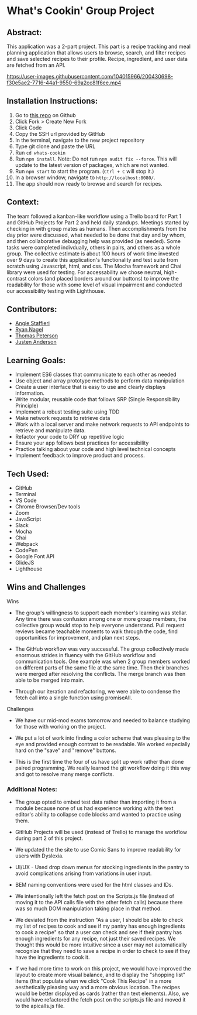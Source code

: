# What's Cookin' Group Project
## Abstract:
This application was a 2-part project. This part is a recipe tracking and meal planning application that allows users to browse, search, and filter recipes and save selected recipes to their profile. Recipe, ingredient, and user data are fetched from an API. 

https://user-images.githubusercontent.com/104015966/200430698-f30e5ae2-7716-44a1-9550-69a2cc81f6ee.mp4

## Installation Instructions:
1. Go to [this repo](https://github.com/justenanderson-commits/whats-cookin) on Github
2. Click Fork > Create New Fork
3. Click Code
4. Copy the SSH url provided by GitHub
5. In the terminal, navigate to the new project repository
6. Type git clone and paste the URL
7. Run `cd whats-cookin`
8. Run `npm install`. Note: Do not run `npm audit fix --force`. This will update to the latest version of packages, which are not wanted. 
9. Run `npm start` to start the program. (`Ctrl + C` will stop it.)
10. In a browser window, navigate to `http://localhost:8080/`.
11. The app should now ready to browse and search for recipes.  

## Context:
The team followed a kanban-like workflow using a Trello board for Part 1 and GitHub Projects for Part 2 and held daily standups. Meetings started by checking in with group mates as humans. Then accomplishments from the day prior were discussed, what needed to be done that day and by whom, and then collaborative debugging help was provided (as needed). Some tasks were completed indivdually, others in pairs, and others as a whole group. The collective estimate is about 100 hours of work time invested over 9 days to create this application's functionality and test suite from scratch using Javascript, html, and css. The Mocha framework and Chai library were used for testing.
For accessability we chose neutral, high-contrast colors (and placed borders around our buttons) to improve the readability for those with some level of visual impairment and conducted our accessibility testing with Lighthouse.

## Contributors:
- [Angie Staffieri](https://github.com/arstaffieri) 
- [Ryan Nagel](https://github.com/Nagel29)
- [Thomas Peterson](https://github.com/thomedpete)
- [Justen Anderson](https://github.com/justenanderson-commits)

## Learning Goals:
- Implement ES6 classes that communicate to each other as needed
- Use object and array prototype methods to perform data manipulation
- Create a user interface that is easy to use and clearly displays information.
- Write modular, reusable code that follows SRP (Single Responsibility Principle)
- Implement a robust testing suite using TDD
- Make network requests to retrieve data
- Work with a local server and make network requests to API endpoints to retrieve and manipulate data.
- Refactor your code to DRY up repetitive logic
- Ensure your app follows best practices for accessibility
- Practice talking about your code and high level technical concepts
- Implement feedback to improve product and process.

## Tech Used:
- GitHub
- Terminal
- VS Code
- Chrome Browser/Dev tools
- Zoom
- JavaScript
- Slack
- Mocha
- Chai
- Webpack
- CodePen
- Google Font API
- GlideJS
- Lighthouse

## Wins and Challenges
Wins
- The group's willingness to support each member's learning was stellar. Any time there was confusion among one or more group members, the collective group would stop to help everyone understand. Pull request reviews became teachable moments to walk through the code, find opportunities for improvement, and plan next steps.

- The GitHub workflow was very successful. The group collectively made enormous strides in fluency with the GitHub workflow and communication tools. One example was when 2 group members worked on different parts of the same file at the same time. Then their branches were merged after resolving the conflicts. The merge branch was then able to be merged into main. 

- Through our iteration and refactoring, we were able to condense the fetch call into a single function using promiseAll. 

Challenges
- We have our mid-mod exams tomorrow and needed to balance studying for those with working on the project. 

- We put a lot of work into finding a color scheme that was pleasing to the eye and provided enough contrast to be readable. We worked especially hard on the "save" and "remove" buttons.

- This is the first time the four of us have split up work rather than done paired programming. We really learned the git workflow doing it this way and got to resolve many merge conflicts. 

### Additional Notes:
- The group opted to embed test data rather than importing it from a module because none of us had experience working with the text editor's ability to collapse code blocks amd wanted to practice using them. 

- GitHub Projects will be used (instead of Trello) to manage the workflow during part 2 of this project.

- We updated the the site to use Comic Sans to improve readability for users with Dyslexia. 

- UI/UX - Used drop down menus for stocking ingredients in the pantry to avoid complications arising from variations in user input.

- BEM naming conventions were used for the html classes and IDs.

- We intentionally left the fetch post on the Scripts.js file (instead of moving it to the API calls file with the other fetch calls) because there was so much DOM manipulation taking place in that method.

- We deviated from the instruction "As a user, I should be able to check my list of recipes to cook and see if my pantry has enough ingredients to cook a recipe" so that a user can check and see if their pantry has enough ingredients for any recipe, not just their saved recipes. We thought this would be more intuitive since a user may not automatically recognize that they need to save a recipe in order to check to see if they have the ingredients to cook it.

- If we had more time to work on this project, we would have improved the layout to create more visual balance, and to display the "shopping list" items (that populate when we click "Cook This Recipe" in a more aesthetically pleasing way and a more obvious location. The recipes would be better displayed as cards (rather than text elements). Also, we would have refactored the fetch post on the scripts.js file and moved it to the apicalls.js file.
